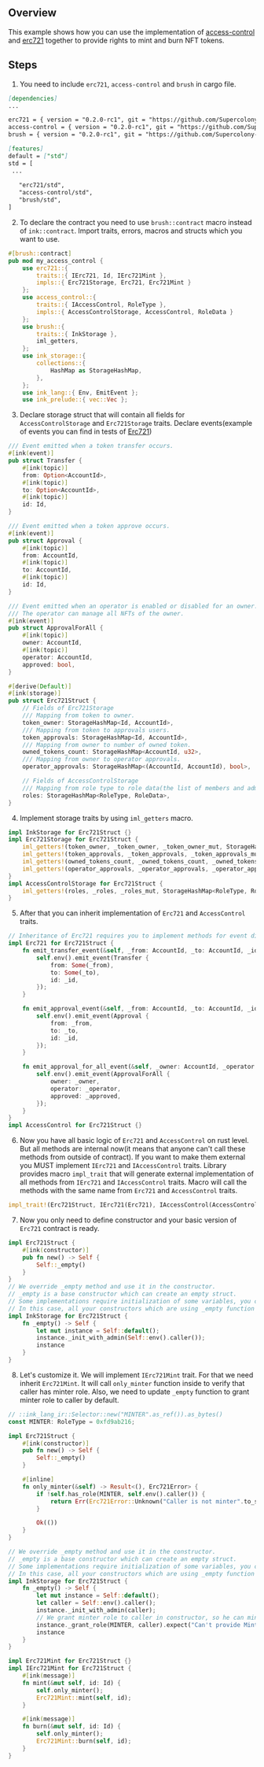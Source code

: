 ## Overview
This example shows how you can use the implementation of
[access-control](contracts/access/access-control) and 
[erc721](contracts/token/erc721) together to provide rights 
to mint and burn NFT tokens.

## Steps
1. You need to include `erc721`, `access-control` and `brush` in cargo file.
```markdown
[dependencies]
...

erc721 = { version = "0.2.0-rc1", git = "https://github.com/Supercolony-net/openbrush-contracts", default-features = false, features = ["ink-as-dependency"] }
access-control = { version = "0.2.0-rc1", git = "https://github.com/Supercolony-net/openbrush-contracts", default-features = false, features = ["ink-as-dependency"] }
brush = { version = "0.2.0-rc1", git = "https://github.com/Supercolony-net/openbrush-contracts", default-features = false }

[features]
default = ["std"]
std = [
 ...
   
   "erc721/std",
   "access-control/std",
   "brush/std",
]
```
2. To declare the contract you need to use `brush::contract` macro instead of `ink::contract`. 
Import traits, errors, macros and structs which you want to use.
```rust
#[brush::contract]
pub mod my_access_control {
    use erc721::{
        traits::{ IErc721, Id, IErc721Mint },
        impls::{ Erc721Storage, Erc721, Erc721Mint }
    };
    use access_control::{
        traits::{ IAccessControl, RoleType },
        impls::{ AccessControlStorage, AccessControl, RoleData }
    };
    use brush::{
        traits::{ InkStorage },
        iml_getters,
    };
    use ink_storage::{
        collections::{
            HashMap as StorageHashMap,
        },
    };
    use ink_lang::{ Env, EmitEvent };
    use ink_prelude::{ vec::Vec };
```
3. Declare storage struct that will contain all fields for 
`AccessControlStorage` and `Erc721Storage` traits.
Declare events(example of events you can find in tests of [Erc721](contracts/token/erc721/impls.rs))

```rust
/// Event emitted when a token transfer occurs.
#[ink(event)]
pub struct Transfer {
    #[ink(topic)]
    from: Option<AccountId>,
    #[ink(topic)]
    to: Option<AccountId>,
    #[ink(topic)]
    id: Id,
}

/// Event emitted when a token approve occurs.
#[ink(event)]
pub struct Approval {
    #[ink(topic)]
    from: AccountId,
    #[ink(topic)]
    to: AccountId,
    #[ink(topic)]
    id: Id,
}

/// Event emitted when an operator is enabled or disabled for an owner.
/// The operator can manage all NFTs of the owner.
#[ink(event)]
pub struct ApprovalForAll {
    #[ink(topic)]
    owner: AccountId,
    #[ink(topic)]
    operator: AccountId,
    approved: bool,
}

#[derive(Default)]
#[ink(storage)]
pub struct Erc721Struct {
    // Fields of Erc721Storage
    /// Mapping from token to owner.
    token_owner: StorageHashMap<Id, AccountId>,
    /// Mapping from token to approvals users.
    token_approvals: StorageHashMap<Id, AccountId>,
    /// Mapping from owner to number of owned token.
    owned_tokens_count: StorageHashMap<AccountId, u32>,
    /// Mapping from owner to operator approvals.
    operator_approvals: StorageHashMap<(AccountId, AccountId), bool>,

    // Fields of AccessControlStorage
    /// Mapping from role type to role data(the list of members and admin role).
    roles: StorageHashMap<RoleType, RoleData>,
}
```
4. Implement storage traits by using `iml_getters` macro.
```rust
impl InkStorage for Erc721Struct {}
impl Erc721Storage for Erc721Struct {
    iml_getters!(token_owner, _token_owner, _token_owner_mut, StorageHashMap<Id, AccountId>);
    iml_getters!(token_approvals, _token_approvals, _token_approvals_mut, StorageHashMap<Id, AccountId>);
    iml_getters!(owned_tokens_count, _owned_tokens_count, _owned_tokens_count_mut, StorageHashMap<AccountId, u32>);
    iml_getters!(operator_approvals, _operator_approvals, _operator_approvals_mut, StorageHashMap<(AccountId, AccountId), bool>);
}
impl AccessControlStorage for Erc721Struct {
    iml_getters!(roles, _roles, _roles_mut, StorageHashMap<RoleType, RoleData>);
}
```
5. After that you can inherit implementation of `Erc721` and `AccessControl` traits.
```rust
// Inheritance of Erc721 requires you to implement methods for event dispatching
impl Erc721 for Erc721Struct {
    fn emit_transfer_event(&self, _from: AccountId, _to: AccountId, _id: Id) {
        self.env().emit_event(Transfer {
            from: Some(_from),
            to: Some(_to),
            id: _id,
        });
    }

    fn emit_approval_event(&self, _from: AccountId, _to: AccountId, _id: Id) {
        self.env().emit_event(Approval {
            from: _from,
            to: _to,
            id: _id,
        });
    }

    fn emit_approval_for_all_event(&self, _owner: AccountId, _operator: AccountId, _approved: bool) {
        self.env().emit_event(ApprovalForAll {
            owner: _owner,
            operator: _operator,
            approved: _approved,
        });
    }
}
impl AccessControl for Erc721Struct {}
```
6. Now you have all basic logic of `Erc721` and `AccessControl` on rust level.
But all methods are internal now(it means that anyone can't call these methods from outside of contract). 
If you want to make them external you MUST implement `IErc721` and `IAccessControl` traits.
Library provides macro `impl_trait` that will generate external implementation of all methods from `IErc721` and `IAccessControl` traits.
Macro will call the methods with the same name from `Erc721` and `AccessControl` traits.
```rust
impl_trait!(Erc721Struct, IErc721(Erc721), IAccessControl(AccessControl));
```
7. Now you only need to define constructor and your basic version of `Erc721` contract is ready.
```rust
impl Erc721Struct {
    #[ink(constructor)]
    pub fn new() -> Self {
        Self::_empty()
    }
}
// We override _empty method and use it in the constructor. 
// _empty is a base constructor which can create an empty struct. 
// Some implementations require initialization of some variables, you can do it in _empty function. 
// In this case, all your constructors which are using _empty function will be initialized properly.
impl InkStorage for Erc721Struct {
    fn _empty() -> Self {
        let mut instance = Self::default();
        instance._init_with_admin(Self::env().caller());
        instance
    }
}
```
8. Let's customize it. We will implement `IErc721Mint` trait. For that we need inherit `Erc721Mint`. 
It will call `only_minter` function inside to verify that caller has minter role.
Also, we need to update `_empty` function to grant minter role to caller by default.
```rust
// ::ink_lang_ir::Selector::new("MINTER".as_ref()).as_bytes()
const MINTER: RoleType = 0xfd9ab216;

impl Erc721Struct {
    #[ink(constructor)]
    pub fn new() -> Self {
        Self::_empty()
    }

    #[inline]
    fn only_minter(&self) -> Result<(), Erc721Error> {
        if !self.has_role(MINTER, self.env().caller()) {
            return Err(Erc721Error::Unknown("Caller is not minter".to_string()));
        }

        Ok(())
    }
}

// We override _empty method and use it in the constructor.
// _empty is a base constructor which can create an empty struct.
// Some implementations require initialization of some variables, you can do it in _empty function.
// In this case, all your constructors which are using _empty function will be initialized properly.
impl InkStorage for Erc721Struct {
    fn _empty() -> Self {
        let mut instance = Self::default();
        let caller = Self::env().caller();
        instance._init_with_admin(caller);
        // We grant minter role to caller in constructor, so he can mint/burn tokens
        instance._grant_role(MINTER, caller).expect("Can't provide Minter to caller");
        instance
    }
}

impl Erc721Mint for Erc721Struct {}
impl IErc721Mint for Erc721Struct {
    #[ink(message)]
    fn mint(&mut self, id: Id) {
        self.only_minter();
        Erc721Mint::mint(self, id);
    }

    #[ink(message)]
    fn burn(&mut self, id: Id) {
        self.only_minter();
        Erc721Mint::burn(self, id);
    }
}
```
